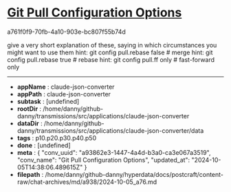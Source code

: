 # [Git Pull Configuration Options](https://claude.ai/chat/a93862e3-1447-4a4d-b3a0-ca3e067a3519)

a761f0f9-70fb-4a10-903e-bc807f55b74d

give a very short explanation of these, saying in which circumstances you might want to use them
hint:   git config pull.rebase false  # merge
hint:   git config pull.rebase true   # rebase
hint:   git config pull.ff only       # fast-forward only

---

* **appName** : claude-json-converter
* **appPath** : claude-json-converter
* **subtask** : [undefined]
* **rootDir** : /home/danny/github-danny/transmissions/src/applications/claude-json-converter
* **dataDir** : /home/danny/github-danny/transmissions/src/applications/claude-json-converter/data
* **tags** : p10.p20.p30.p40.p50
* **done** : [undefined]
* **meta** : {
  "conv_uuid": "a93862e3-1447-4a4d-b3a0-ca3e067a3519",
  "conv_name": "Git Pull Configuration Options",
  "updated_at": "2024-10-05T14:38:06.489615Z"
}
* **filepath** : /home/danny/github-danny/hyperdata/docs/postcraft/content-raw/chat-archives/md/a938/2024-10-05_a76.md